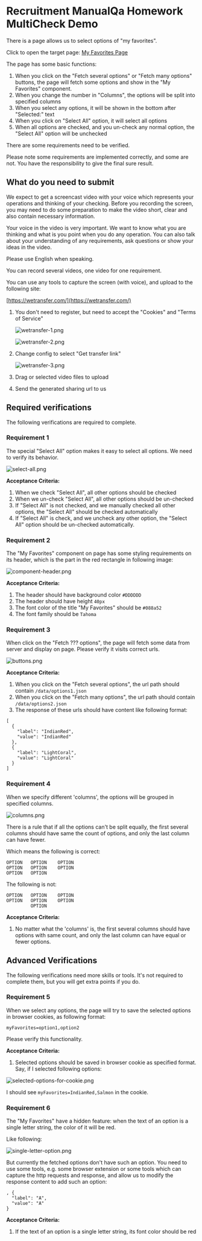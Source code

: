 Recruitment ManualQa Homework MultiCheck Demo
=============================================

There is a page allows us to select options of "my favorites".

Click to open the target page: [My Favorites Page](./my-favorates.html)

The page has some basic functions:

1. When you click on the "Fetch several options" or "Fetch many options" buttons, the page will fetch some options and
   show in the "My Favorites" component.
2. When you change the number in "Columns", the options will be split into specified columns
3. When you select any options, it will be shown in the bottom after "Selected:" text
4. When you click on "Select All" option, it will select all options
5. When all options are checked, and you un-check any normal option, the "Select All" option will be unchecked

There are some requirements need to be verified.

Please note some requirements are implemented correctly, and some are not. You have the responsibility to give the final
sure result.

## What do you need to submit

We expect to get a screencast video with your voice which represents your operations and thinking of your checking.
Before you recording the screen, you may need to do some preparation to make the video short, clear and also contain
necessary information.

Your voice in the video is very important. We want to know what you are thinking and what is you point when you do any
operation. You can also talk about your understanding of any requirements, ask questions or show your ideas in the
video.

Please use English when speaking.

You can record several videos, one video for one requirement.

You can use any tools to capture the screen (with voice), and upload to the following site:

[https://wetransfer.com/](https://wetransfer.com/)

1. You don't need to register, but need to accept the "Cookies" and "Terms of Service"
   
   ![wetransfer-1.png](./images/wetransfer-1.png)
   
   ![wetransfer-2.png](./images/wetransfer-2.png)
2. Change config to select "Get transfer link"
   
   ![wetransfer-3.png](./images/wetransfer-3.png)
3. Drag or selected video files to upload
3. Send the generated sharing url to us

## Required verifications

The following verifications are required to complete.

### Requirement 1

The special "Select All" option makes it easy to select all options. We need to verify its behavior.

![select-all.png](./images/select-all.png)

**Acceptance Criteria:**

1. When we check "Select All", all other options should be checked
2. When we un-check "Select All", all other options should be un-checked
3. If "Select All" is not checked, and we manually checked all other options, the "Select All" should be checked
   automatically
4. If "Select All" is check, and we uncheck any other option, the "Select All" option should be un-checked
   automatically.

### Requirement 2

The "My Favorites" component on page has some styling requirements on its header, which is the part in the red rectangle
in following image:

![component-header.png](./images/component-header.png)

**Acceptance Criteria:**

1. The header should have background color `#DDDDDD`
2. The header should have height `40px`
3. The font color of the title "My Favorites" should be `#088a52`
4. The font family should be `Tahoma`

### Requirement 3

When click on the "Fetch ??? options", the page will fetch some data from server and display on page. Please verify it
visits correct urls.

![buttons.png](./images/buttons.png)

**Acceptance Criteria:**

1. When you click on the "Fetch several options", the url path should contain `/data/options1.json`
2. When you click on the "Fetch many options", the url path should contain `/data/options2.json`
3. The response of these urls should have content like following format:

```
[
  {
    "label": "IndianRed",
    "value": "IndianRed"
  },
  {
    "label": "LightCoral",
    "value": "LightCoral"
  }
]
```

### Requirement 4

When we specify different 'columns', the options will be grouped in specified columns.

![columns.png](./images/columns.png)

There is a rule that if all the options can't be split equally, the first several columns should have same the count of
options, and only the last column can have fewer.

Which means the following is correct:

```
OPTION   OPTION    OPTION
OPTION   OPTION    OPTION
OPTION   OPTION  
```

The following is not:

```
OPTION   OPTION    OPTION
OPTION   OPTION    OPTION
         OPTION
```

**Acceptance Criteria:**

1. No matter what the 'columns' is, the first several columns should have options with same count, and only the last
   column can have equal or fewer options.

## Advanced Verifications

The following verifications need more skills or tools. It's not required to complete them, but you will get extra points
if you do.

### Requirement 5

When we select any options, the page will try to save the selected options in browser cookies, as following format:

```
myFavorites=option1,option2
```

Please verify this functionality.

**Acceptance Criteria:**

1. Selected options should be saved in browser cookie as specified format. Say, if I selected following options:

![selected-options-for-cookie.png](./images/selected-options-for-cookie.png)

I should see `myFavorites=IndianRed,Salmon` in the cookie.

### Requirement 6

The "My Favorites" have a hidden feature: when the text of an option is a single letter string, the color of it will be
red.

Like following:

![single-letter-option.png](./images/single-letter-option.png)

But currently the fetched options don't have such an option. You need to use some tools, e.g. some browser extension or
some tools which can capture the http requests and response, and allow us to modify the response content to add such an
option:

```
, {
  "label": "A",
  "value": "A"
}
```

**Acceptance Criteria:**

1. If the text of an option is a single letter string, its font color should be red



